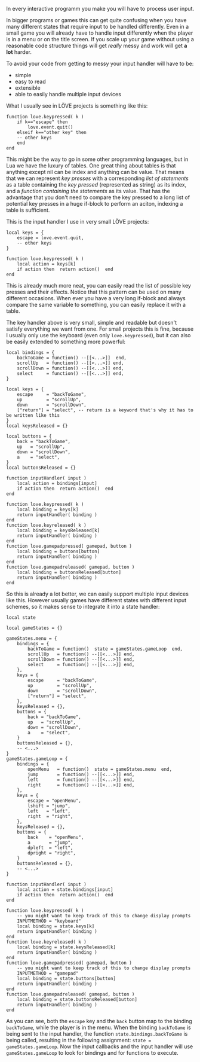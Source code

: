 In every interactive programm you make you will have to process user input.

In bigger programs or games this can get quite confusing when you have many different states that require input to be handled differently.
Even in a small game you will already have to handle input differently when the player is in a menu or on the title screen.
If you scale up your game without using a reasonable code structure things will get _really_ messy and work will get **a lot** harder.

To avoid your code from getting to messy your input handler will have to be:

* simple
* easy to read
* extensible
* able to easily handle multiple input devices

What I usually see in LÖVE projects is something like this:

	function love.keypressed( k )
		if k=="escape" then
			love.event.quit()
		elseif k=="other key" then
		-- other keys
		end
	end

This might be the way to go in some other programming languages, but in Lua we have the luxury of tables.
One great thing about tables is that anything except nil can be index and anything can be value.
That means that we can represent _key presses_ with a corresponding _list of statements_ as a table containing the _key pressed_ (represented as string) as its index, and a _function containing the statements_ as its value.
That has the advantage that you don't need to compare the key pressed to a long list of potential key presses in a huge if-block to perform an aciton, indexing a table is sufficient.

This is the input handler I use in very small LÖVE projects:

	local keys = {
		escape = love.event.quit,
		-- other keys
	}

	function love.keypressed( k )
		local action = keys[k]
		if action then  return action()  end
	end

This is already much more neat, you can easily read the list of possible key presses and their effects.
Notice that this pattern can be used on many different occasions. When ever you have a very long if-block and always compare the same variable to something, you can easily replace it with a table.

The key handler above is very small, simple and readable but doesn't satisfy everything we want from one.
For small projects this is fine, because I usually only use the keyboard (even only `love.keypressed`), but it can also be easily extended to something more powerful:

	local bindings = {
		backToGame = function() --[[<...>]]  end,
		scrollUp   = function() --[[<...>]] end,
		scrollDown = function() --[[<...>]] end,
		select     = function() --[[<...>]] end,
	}

	local keys = {
		escape     = "backToGame",
		up         = "scrollUp",
		down       = "scrollDown",
		["return"] = "select", -- return is a keyword that's why it has to be written like this
	}
	local keysReleased = {}

	local buttons = {
		back = "backToGame",
		up   = "scrollUp",
		down = "scrollDown",
		a    = "select",
	}
	local buttonsReleased = {}

	function inputHandler( input )
		local action = bindings[input]
		if action then  return action()  end
	end

	function love.keypressed( k )
		local binding = keys[k]
		return inputHandler( binding )
	end
	function love.keyreleased( k )
		local binding = keysReleased[k]
		return inputHandler( binding )
	end
	function love.gamepadpressed( gamepad, button )
		local binding = buttons[button]
		return inputHandler( binding )
	end
	function love.gamepadreleased( gamepad, button )
		local binding = buttonsReleased[button]
		return inputHandler( binding )
	end

So this is already a lot better, we can easily support multiple input devices like this.
However usually games have different states with different input schemes, so it makes sense to integrate it into a state handler:

	local state

	local gameStates = {}

	gameStates.menu = {
		bindings = {
			backToGame = function()  state = gameStates.gameLoop  end,
			scrollUp   = function() --[[<...>]] end,
			scrollDown = function() --[[<...>]] end,
			select     = function() --[[<...>]] end,
		},
		keys = {
			escape     = "backToGame",
			up         = "scrollUp",
			down       = "scrollDown",
			["return"] = "select",
		},
		keysReleased = {},
		buttons = {
			back = "backToGame",
			up   = "scrollUp",
			down = "scrollDown",
			a    = "select",
		}
		buttonsReleased = {},
		-- <...>
	}
	gameStates.gameLoop = {
		bindings = {
			openMenu   = function()  state = gameStates.menu  end,
			jump       = function() --[[<...>]] end,
			left       = function() --[[<...>]] end,
			right      = function() --[[<...>]] end,
		},
		keys = {
			escape = "openMenu",
			lshift = "jump",
			left   = "left",
			right  = "right",
		},
		keysReleased = {},
		buttons = {
			back    = "openMenu",
			a       = "jump",
			dpleft  = "left",
			dpright = "right",
		}
		buttonsReleased = {},
		-- <...>
	}

	function inputHandler( input )
		local action = state.bindings[input]
		if action then  return action()  end
	end

	function love.keypressed( k )
		-- you might want to keep track of this to change display prompts
		INPUTMETHOD = "keyboard"
		local binding = state.keys[k]
		return inputHandler( binding )
	end
	function love.keyreleased( k )
		local binding = state.keysReleased[k]
		return inputHandler( binding )
	end
	function love.gamepadpressed( gamepad, button )
		-- you might want to keep track of this to change display prompts
		INPUTMETHOD = "gamepad"
		local binding = state.buttons[button]
		return inputHandler( binding )
	end
	function love.gamepadreleased( gamepad, button )
		local binding = state.buttonsReleased[button]
		return inputHandler( binding )
	end

As you can see, both the `escape` key and the `back` button map to the binding `backToGame`, while the player is in the menu.
When the binding `backToGame` is being sent to the input handler, the function `state.bindings.backToGame` is being called, resulting in the following assignment: `state = gameStates.gameLoop`.
Now the input callbacks and the input handler will use `gameStates.gameLoop` to look for bindings and for functions to execute.

